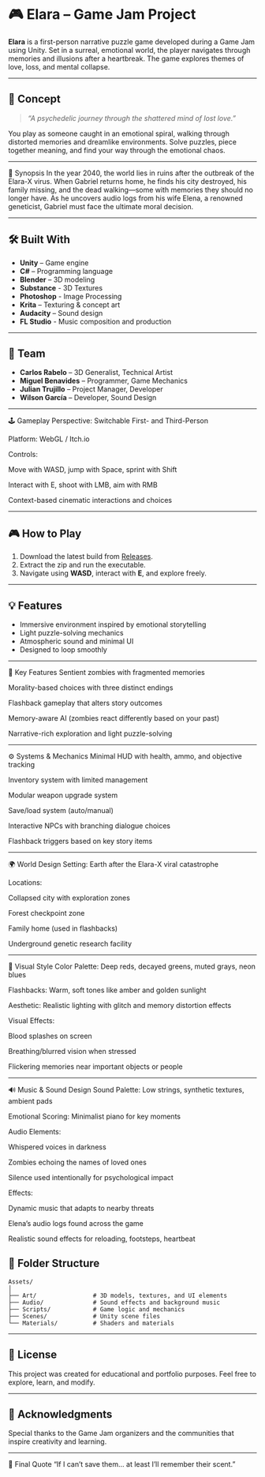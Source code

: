# 🎮 Elara – Game Jam Project

**Elara** is a first-person narrative puzzle game developed during a Game Jam using Unity. Set in a surreal, emotional world, the player navigates through memories and illusions after a heartbreak. The game explores themes of love, loss, and mental collapse.

---

## 🧠 Concept

> *“A psychedelic journey through the shattered mind of lost love.”*

You play as someone caught in an emotional spiral, walking through distorted memories and dreamlike environments. Solve puzzles, piece together meaning, and find your way through the emotional chaos.

---

📖 Synopsis
In the year 2040, the world lies in ruins after the outbreak of the Elara-X virus. When Gabriel returns home, he finds his city destroyed, his family missing, and the dead walking—some with memories they should no longer have. As he uncovers audio logs from his wife Elena, a renowned geneticist, Gabriel must face the ultimate moral decision.

---

## 🛠️ Built With

- **Unity** – Game engine
- **C#** – Programming language
- **Blender** – 3D modeling
- **Substance** - 3D Textures
- **Photoshop** - Image Processing
- **Krita** – Texturing & concept art
- **Audacity** – Sound design
- **FL Studio** - Music composition and production

---

## 👥 Team

- **Carlos Rabelo** – 3D Generalist, Technical Artist
- **Miguel Benavides** – Programmer, Game Mechanics
- **Julian Trujillo** – Project Manager, Developer
- **Wilson García** – Developer, Sound Design

---

🕹️ Gameplay
Perspective: Switchable First- and Third-Person

Platform: WebGL / Itch.io

Controls:

Move with WASD, jump with Space, sprint with Shift

Interact with E, shoot with LMB, aim with RMB

Context-based cinematic interactions and choices

---

## 🎮 How to Play

1. Download the latest build from [Releases](#).
2. Extract the zip and run the executable.
3. Navigate using **WASD**, interact with **E**, and explore freely.

---

## 💡 Features

- Immersive environment inspired by emotional storytelling
- Light puzzle-solving mechanics
- Atmospheric sound and minimal UI
- Designed to loop smoothly

---

🎯 Key Features
Sentient zombies with fragmented memories

Morality-based choices with three distinct endings

Flashback gameplay that alters story outcomes

Memory-aware AI (zombies react differently based on your past)

Narrative-rich exploration and light puzzle-solving

---

⚙️ Systems & Mechanics
Minimal HUD with health, ammo, and objective tracking

Inventory system with limited management

Modular weapon upgrade system

Save/load system (auto/manual)

Interactive NPCs with branching dialogue choices

Flashback triggers based on key story items

---

🌍 World Design
Setting: Earth after the Elara-X viral catastrophe

Locations:

Collapsed city with exploration zones

Forest checkpoint zone

Family home (used in flashbacks)

Underground genetic research facility

---

🎨 Visual Style
Color Palette: Deep reds, decayed greens, muted grays, neon blues

Flashbacks: Warm, soft tones like amber and golden sunlight

Aesthetic: Realistic lighting with glitch and memory distortion effects

Visual Effects:

Blood splashes on screen

Breathing/blurred vision when stressed

Flickering memories near important objects or people

---

🔊 Music & Sound Design
Sound Palette: Low strings, synthetic textures, ambient pads

Emotional Scoring: Minimalist piano for key moments

Audio Elements:

Whispered voices in darkness

Zombies echoing the names of loved ones

Silence used intentionally for psychological impact

Effects:

Dynamic music that adapts to nearby threats

Elena’s audio logs found across the game

Realistic sound effects for reloading, footsteps, heartbeat



## 📁 Folder Structure

```
Assets/
│
├── Art/                # 3D models, textures, and UI elements
├── Audio/              # Sound effects and background music
├── Scripts/            # Game logic and mechanics
├── Scenes/             # Unity scene files
└── Materials/          # Shaders and materials
```

---

## 📜 License

This project was created for educational and portfolio purposes. Feel free to explore, learn, and modify.

---

## 🙌 Acknowledgments

Special thanks to the Game Jam organizers and the communities that inspire creativity and learning.

---

📌 Final Quote
“If I can’t save them… at least I’ll remember their scent.”


